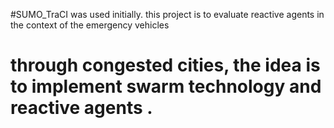 #SUMO_TraCI was used initially. this project is to evaluate reactive agents in the context of the emergency vehicles 
# through congested cities, the idea is to implement swarm technology and reactive agents .


